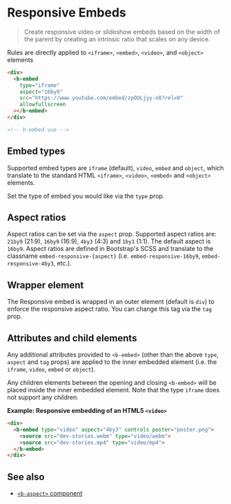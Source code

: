 # Responsive Embeds

> Create responsive video or slideshow embeds based on the width of the parent by creating an
> intrinsic ratio that scales on any device.

Rules are directly applied to `<iframe>`, `<embed>`, `<video>`, and `<object>` elements

```html
<div>
  <b-embed
    type="iframe"
    aspect="16by9"
    src="https://www.youtube.com/embed/zpOULjyy-n8?rel=0"
    allowfullscreen
  ></b-embed>
</div>

<!-- b-embed.vue -->
```

## Embed types

Supported embed types are `iframe` (default), `video`, `embed` and `object`, which translate to the
standard HTML `<iframe>`, `<video>`, `<embed>` and `<object>` elements.

Set the type of embed you would like via the `type` prop.

## Aspect ratios

Aspect ratios can be set via the `aspect` prop. Supported aspect ratios are: `21by9` (21:9), `16by9`
(16:9), `4by3` (4:3) and `1by1` (1:1). The default aspect is `16by9`. Aspect ratios are defined in
Bootstrap's SCSS and translate to the classname `embed-responsive-{aspect}` (i.e.
`embed-responsive-16by9`, `embed-responsive-4by3`, etc.).

## Wrapper element

The Responsive embed is wrapped in an outer element (default is `div`) to enforce the responsive
aspect ratio. You can change this tag via the `tag` prop.

## Attributes and child elements

Any additional attributes provided to `<b-embed>` (other than the above `type`, `aspect` and `tag`
props) are applied to the inner embedded element (i.e. the `iframe`, `video`, `embed` or `object`).

Any children elements between the opening and closing `<b-embed>` will be placed inside the inner
embedded element. Note that the type `iframe` does not support any children.

**Example: Responsive embedding of an HTML5 `<video>`**

```html
<div>
  <b-embed type="video" aspect="4by3" controls poster="poster.png">
    <source src="dev-stories.webm" type="video/webm">
    <source src="dev-stories.mp4" type="video/mp4">
  </b-embed>
</div>
```

## See also

- [`<b-aspect>` component](/docs/components/aspect)

<!-- Component reference added automatically from component package.json -->
